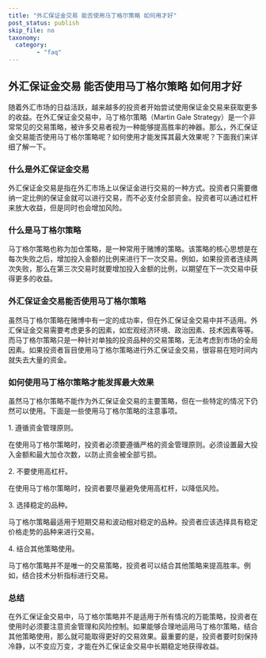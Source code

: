```yaml
---
title: "外汇保证金交易 能否使用马丁格尔策略 如何用才好"
post_status: publish
skip_file: no
taxonomy:
  category:
        - "faq"
---
```


## 外汇保证金交易 能否使用马丁格尔策略 如何用才好

随着外汇市场的日益活跃，越来越多的投资者开始尝试使用保证金交易来获取更多的收益。在外汇保证金交易中，马丁格尔策略（Martin Gale Strategy）是一个非常常见的交易策略，被许多交易者视为一种能够提高胜率的神器。那么，外汇保证金交易能否使用马丁格尔策略呢？如何使用才能发挥其最大效果呢？下面我们来详细了解一下。

### 什么是外汇保证金交易

外汇保证金交易是指在外汇市场上以保证金进行交易的一种方式。投资者只需要缴纳一定比例的保证金就可以进行交易，而不必支付全部资金。投资者可以通过杠杆来放大收益，但是同时也会增加风险。

### 什么是马丁格尔策略

马丁格尔策略也称为加仓策略，是一种常用于赌博的策略。该策略的核心思想是在每次失败之后，增加投入金额的比例来进行下一次交易。例如，如果投资者连续两次失败，那么在第三次交易时就要增加投入金额的比例，以期望在下一次交易中获得更多的收益。

### 外汇保证金交易能否使用马丁格尔策略

虽然马丁格尔策略在赌博中有一定的成功率，但在外汇保证金交易中并不适用。外汇保证金交易需要考虑更多的因素，如宏观经济环境、政治因素、技术因素等等。而马丁格尔策略只是一种针对单独的投资品种的交易策略，无法考虑到市场的全局因素。如果投资者盲目使用马丁格尔策略进行外汇保证金交易，很容易在短时间内就失去大量的资金。

### 如何使用马丁格尔策略才能发挥最大效果

虽然马丁格尔策略不能作为外汇保证金交易的主要策略，但在一些特定的情况下仍然可以使用。下面是一些使用马丁格尔策略的注意事项。

1\. 遵循资金管理原则。

在使用马丁格尔策略时，投资者必须要遵循严格的资金管理原则。必须设置最大投入金额和最大加仓次数，以防止资金被全部亏损。

2\. 不要使用高杠杆。

在使用马丁格尔策略时，投资者要尽量避免使用高杠杆，以降低风险。

3\. 选择稳定的品种。

马丁格尔策略最适用于短期交易和波动相对稳定的品种。投资者应该选择具有稳定价格走势的品种来进行交易。

4\. 结合其他策略使用。

马丁格尔策略并不是唯一的交易策略，投资者可以结合其他策略来提高胜率。例如，结合技术分析指标进行交易。

### 总结

在外汇保证金交易中，马丁格尔策略并不是适用于所有情况的万能策略，投资者在使用时必须要注意资金管理和风险控制。如果能够合理地运用马丁格尔策略，结合其他策略使用，那么就可能取得更好的交易效果。最重要的是，投资者要时刻保持冷静，以不变应万变，才能在外汇保证金交易中长期稳定地获得收益。
